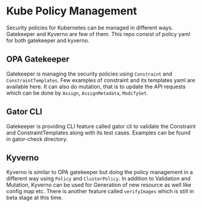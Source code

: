 # Kube Policy Management
Security policies for Kubernetes can be managed in different ways. Gatekeeper and Kyverno are few of them. This repo consist of policy yaml for both gatekeeper and kyverno.

## OPA Gatekeeper
Gatekeeper is managing the security policies using `Constraint` and `ConstraintTemplates`. Few examples of constraint and its templates yaml are available here. It can also do mutation, that is to update the API requests which can be done by `Assign`, `AssignMetadata`, `ModifySet`.

## Gator CLI
Gatekeeper is providing CLI feature called gator cli to validate the Constraint and ConstraintTemplates along with its test cases. Examples can be found in gator-check directory.

## Kyverno
Kyverno is similar to OPA gatekeeper but doing the policy management in a different way using `Policy` and `ClusterPolicy`. In addition to Validation and Mutation, Kyverno can be used for Generation of new resource as well like config map etc. There is another feature called `verifyImages` which is still in beta stage at this time.